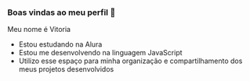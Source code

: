 ### Boas vindas ao meu perfil 💙

Meu nome é Vitoria 

- Estou estudando na Alura
- Estou me desenvolvendo na linguagem JavaScript
- Utilizo esse espaço para minha organização e compartilhamento dos meus projetos desenvolvidos
